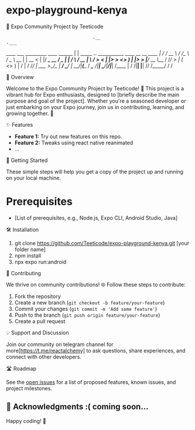 # expo-playground-kenya
🚀 Expo Community Project by Teeticode

                                     .__                                                     .___
  ____ ___  _________   ____   ______ |  | _____  ___.__. ___________  ____  __ __  ____    __| _/
_/ __ \\  \/  /\____ \ /  _ \  \____ \|  | \__  \<   |  |/ ___\_  __ \/  _ \|  |  \/    \  / __ | 
\  ___/ >    < |  |_> >  <_> ) |  |_> >  |__/ __ \\___  / /_/  >  | \(  <_> )  |  /   |  \/ /_/ | 
 \___  >__/\_ \|   __/ \____/  |   __/|____(____  / ____\___  /|__|   \____/|____/|___|  /\____ | 
     \/      \/|__|            |__|             \/\/   /_____/                         \/      \/ 


🌟 Overview

Welcome to the Expo Community Project by Teeticode! 🎉 This project is a vibrant hub for Expo enthusiasts, designed to [briefly describe the main purpose and goal of the project]. Whether you're a seasoned developer or just embarking on your Expo journey, join us in contributing, learning, and growing together. 🌈

✨ Features

- **Feature 1:** Try out new features on this repo.
- **Feature 2:** Tweaks using react native reanimated 
- ...

🚀 Getting Started

These simple steps will help you get a copy of the project up and running on your local machine.

# Prerequisites

- [List of prerequisites, e.g., Node.js, Expo CLI, Android Studio, Java]

🛠️ Installation

1. git clone https://github.com/Teeticode/expo-playground-kenya.git [your folder name]
2. npm install
3. npx expo run:android

🤝 Contributing

We thrive on community contributions! 🌐 Follow these steps to contribute:

1. Fork the repository
2. Create a new branch (`git checkout -b feature/your-feature`)
3. Commit your changes (`git commit -m 'Add some feature'`)
4. Push to the branch (`git push origin feature/your-feature`)
5. Create a pull request

💡 Support and Discussion

Join our community on telegram channel for more[https://t.me/reactalchemy] to ask questions, share experiences, and connect with other developers.

🛣️ Roadmap

See the [open issues](link_to_issues) for a list of proposed features, known issues, and project milestones.


🙌 Acknowledgments
    :( coming soon...
---

Happy coding! 🚀
